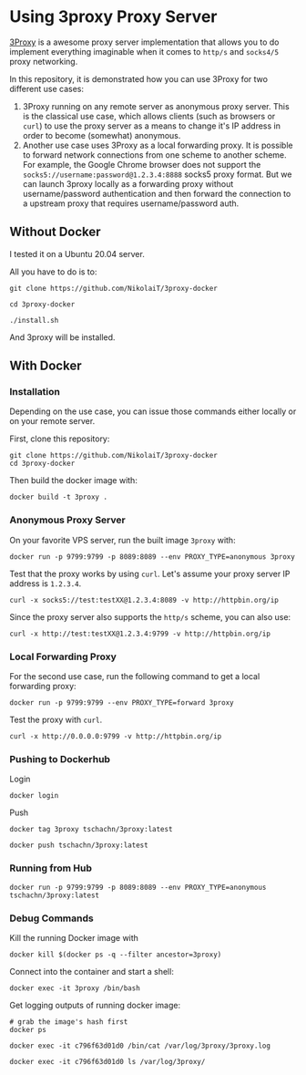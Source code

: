 # Using 3proxy Proxy Server

[3Proxy](https://github.com/z3APA3A/3proxy) is a awesome proxy server implementation that allows you to do implement everything imaginable when it comes to `http/s` and `socks4/5` proxy networking.

In this repository, it is demonstrated how you can use 3Proxy for two different use cases:

1. 3Proxy running on any remote server as anonymous proxy server. This is the classical use case, which allows clients (such as browsers or `curl`) to use the proxy server as a means to change it's IP address in order to become (somewhat) anonymous.
2. Another use case uses 3Proxy as a local forwarding proxy. It is possible to forward network connections from one scheme to another scheme. For example, the Google Chrome browser does not support the `socks5://username:password@1.2.3.4:8888` socks5 proxy format. But we can launch 3proxy locally as a forwarding proxy without username/password authentication and then forward the connection to a upstream proxy that requires username/password auth.

## Without Docker

I tested it on a Ubuntu 20.04 server.

All you have to do is to:

```
git clone https://github.com/NikolaiT/3proxy-docker

cd 3proxy-docker

./install.sh
```

And 3proxy will be installed.


## With Docker

### Installation

Depending on the use case, you can issue those commands either locally or on your remote server.

First, clone this repository:

```
git clone https://github.com/NikolaiT/3proxy-docker
cd 3proxy-docker
```

Then build the docker image with:

```
docker build -t 3proxy .
```

### Anonymous Proxy Server

On your favorite VPS server, run the built image `3proxy` with:

```
docker run -p 9799:9799 -p 8089:8089 --env PROXY_TYPE=anonymous 3proxy
```

Test that the proxy works by using `curl`. Let's assume your proxy server IP address is `1.2.3.4`.

```
curl -x socks5://test:testXX@1.2.3.4:8089 -v http://httpbin.org/ip
```

Since the proxy server also supports the `http/s` scheme, you can also use:

```
curl -x http://test:testXX@1.2.3.4:9799 -v http://httpbin.org/ip
```

### Local Forwarding Proxy

For the second use case, run the following command to get a local forwarding proxy:

```
docker run -p 9799:9799 --env PROXY_TYPE=forward 3proxy
```

Test the proxy with `curl`.

```
curl -x http://0.0.0.0:9799 -v http://httpbin.org/ip
```

### Pushing to Dockerhub

Login

```
docker login
```

Push

```
docker tag 3proxy tschachn/3proxy:latest

docker push tschachn/3proxy:latest
```

### Running from Hub

```
docker run -p 9799:9799 -p 8089:8089 --env PROXY_TYPE=anonymous tschachn/3proxy:latest
```

### Debug Commands

Kill the running Docker image with

```
docker kill $(docker ps -q --filter ancestor=3proxy)
```

Connect into the container and start a shell:

```
docker exec -it 3proxy /bin/bash
```

Get logging outputs of running docker image:

```
# grab the image's hash first
docker ps

docker exec -it c796f63d01d0 /bin/cat /var/log/3proxy/3proxy.log

docker exec -it c796f63d01d0 ls /var/log/3proxy/
```

